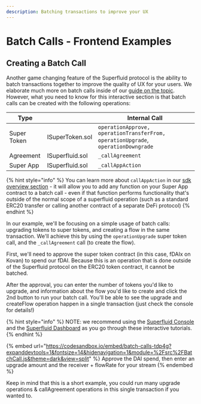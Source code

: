 ```yaml
---
description: Batching transactions to improve your UX
---
```


# Batch Calls - Frontend Examples

## Creating a Batch Call

Another game changing feature of the Superfluid protocol is the ability to batch transactions together to improve the quality of UX for your users. We elaborate much more on batch calls inside of our [guide on the topic](../../resources/archived-tutorials-docs/frontend-+-nodejs/batch-call.md). However, what you need to know for this interactive section is that batch calls can be created with the following operations:

| Type        |                 | Internal Call                                                                     |
| ----------- | --------------- | --------------------------------------------------------------------------------- |
| Super Token | ISuperToken.sol | `operationApprove, operationTransferFrom, operationUpgrade`, `operationDowngrade` |
| Agreement   | ISuperfluid.sol | `_callAgreement`                                                                  |
| Super App   | ISuperfluid.sol | `_callAppAction`                                                                  |

{% hint style="info" %}
You can learn more about `callAppAction` in our [sdk overview section](batch-calls.md) - it will allow you to add any function on your Super App contract to a batch call - even if that function performs functionality that's outside of the normal scope of a superfluid operation (such as a standard ERC20 transfer or calling another contract of a separate DeFi protocol)
{% endhint %}

In our example, we'll be focusing on a simple usage of batch calls: upgrading tokens to super tokens, and creating a flow in the same transaction. We'll achieve this by using the `operationUpgrade` super token call, and the `_callAgreement` call (to create the flow).

First, we'll need to approve the super token contract (in this case, fDAIx on Kovan) to spend our fDAI. Because this is an operation that is done outside of the Superfluid protocol on the ERC20 token contract, it cannot be batched.

After the approval, you can enter the number of tokens you'd like to upgrade, and information about the flow you'd like to create and click the 2nd button to run your batch call. You'll be able to see the upgrade and createFlow operation happen in a single transaction (just check the console for details!)

{% hint style="info" %}
NOTE: we recommend using the [Superfluid Console](https://console.superfluid.finance) and the [Superfluid Dashboard](https://app.superfluid.finance) as you go through these interactive tutorials.&#x20;
{% endhint %}

{% embed url="https://codesandbox.io/embed/batch-calls-tdp4g?expanddevtools=1&fontsize=14&hidenavigation=1&module=%2Fsrc%2FBatchCall.js&theme=dark&view=split" %}
Approve the DAI spend, then enter an upgrade amount and the receiver + flowRate for your stream
{% endembed %}

Keep in mind that this is a short example, you could run many upgrade operations & callAgreement operations in this single transaction if you wanted to.
